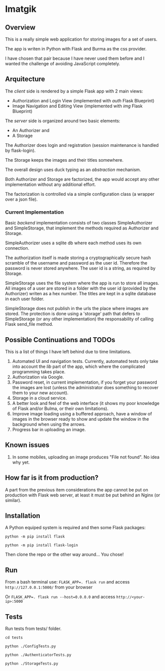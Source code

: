 # Imatgik

## Overview

This is a really simple web application for storing images for a set of users.

The app is writen in Python with Flask and Burma as the css provider.

I have chosen that pair because I have never used them before and I wanted the challenge of avoiding JavaScript completely.

## Arquitecture

The *client* side is rendered by a simple Flask app with 2 main views:
- Authorization and Login View (implemented with *auth* Flask Blueprint)
- Image Navigation and Editing View (implemented with *img* Flask Blueprint)

The *server* side is organized around two basic elements:
- An Authorizer and 
- A Storage

The Authorizer does login and registration (session maintenance is handled by flask-login).

The Storage keeps the images and their titles somewhere.

The overall design uses duck typing as an *abstraction* mechanism.

Both Authorizer and Storage are factorized, the app would accept any other implementation without any additional effort.

The factorization is controlled via a simple configuration class (a wrapper over a json file).

### Current Implementation 

Basic *backend* implementation consists of two classes SimpleAuthorizer and SimpleStorage, that implement the methods required as Authorizer and Storage.

SimpleAuthorizer uses a sqlite db where each method uses its own connection.

The authorization itself is made storing a cryptographically secure hash scramble of the username and password as the user id. Therefore the password is never stored anywhere.
The user id is a string, as required by Storage.

SimpleStorage uses the file system where the app is run to store all images. All images of a user are stored in a folder with the user id (provided by the Authorizer) writen as a hex number. The titles are kept in a sqlite database in each user folder.

SimpleStorage does not publish in the urls the place where images are stored. The protection is done using a 'storage' path that defers to SimpleStorage (or any other implementation) the responsability of calling Flask send_file method.

## Possible Continuations and TODOs

This is a list of things I have left behind due to time limitations.

1. Automated UI and navigation tests. Currently, automated tests only take into account the *lib* part of the app, which where the complicated programming takes place.
1. Authorization via Google.
1. Password reset, in current implementation, if you forget your password the images are lost (unless the administrator does something to recover them to your new account).
1. Storage in a cloud service.
1. A better look and feel of the web interface (it shows my poor knowledge of Flask and/or Bulma, or their own limitations).
1. Improve image loading using a buffered approach, have a window of images in the browser ready to show and update the window in the background when using the arrows.
1. Progress bar in uploading an image.

## Known issues

1. In some mobiles, uploading an image produces "File not found". No idea why yet.

## How far is it from production?

A part from the previous item considerations the app cannot be put on production with Flask web server, at least it must be put behind an Nginx (or similar). 

## Installation

A Python equiped system is required and then some Flask packages:

`python -m pip install flask`

`python -m pip install flask-login`

Then clone the repo or the other way around... You chose!

## Run
From a bash terminal use:
`FLASK_APP=. flask run`
and access `http://127.0.0.1:5000/` from your browser

Or 
`FLASK_APP=. flask run --host=0.0.0.0`
and access `http://<your-ip>:5000`

## Tests
Run tests from tests/ folder.

`cd tests`

`python ./ConfigTests.py`

`python ./AuthenticatorTests.py`

`python ./StorageTests.py`
